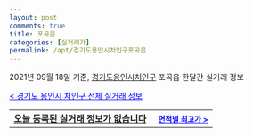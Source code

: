 ```yaml
---
layout: post
comments: true
title: 포곡읍
categories: [실거래가]
permalink: /apt/경기도용인시처인구포곡읍
---
```


2021년 09월 18일 기준, <a href="/apt/경기도용인시처인구">경기도용인시처인구</a> 포곡읍 한달간 실거래 정보

<a style="color: blue;" href="/apt/경기도용인시처인구">< 경기도 용인시 처인구 전체 실거래 정보</a>
<!---- start ---->
<table>
  <tr>
    <td colspan="4" style="font-weight: bold;"><a href="/apt/경기도용인시처인구포곡읍{name_without_space}">오늘 등록된 실거래 정보가 없습니다</a> &nbsp;&nbsp;&nbsp; <a style="color: blue; font-size: smaller;" href="/apt/경기도용인시처인구포곡읍{name_without_space}">면적별 최고가 ></a></td>
  </tr>
    
</table>
<!---- end ---->
    